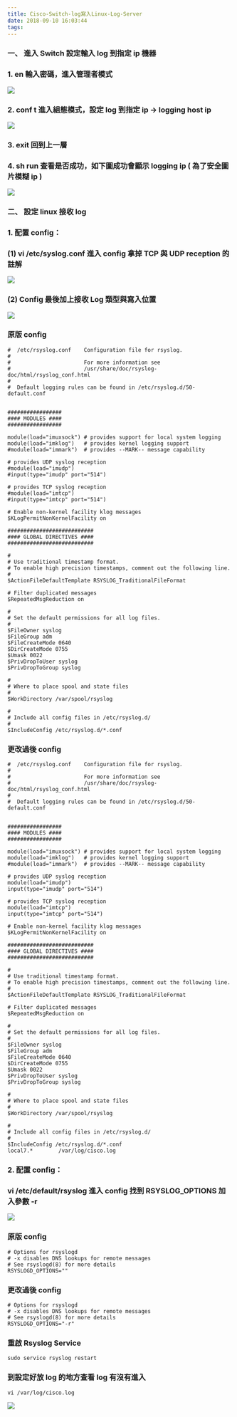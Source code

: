 ```yaml
---
title: Cisco-Switch-log寫入Linux-Log-Server
date: 2018-09-10 16:03:44
tags:
---
```


### 一、 進入 Switch 設定輸入 log 到指定 ip 機器

### 1. en 輸入密碼，進入管理者模式

![ ](images/1.png)

### 2. conf t 進入組態模式，設定 log 到指定 ip → logging host ip

![ ](images/2.png)

### 3. exit 回到上一層

### 4. sh run 查看是否成功，如下圖成功會顯示 logging ip ( 為了安全圖片模糊 ip )

![ ](images/3.png)

### 二、 設定 linux 接收 log

### 1. 配置 config：

### (1) vi /etc/syslog.conf 進入 config 拿掉 TCP 與 UDP reception 的註解

![ ](images/4.png)

### (2) Config 最後加上接收 Log 類型與寫入位置

![ ](images/5.png)

### 原版 config

```
#  /etc/rsyslog.conf    Configuration file for rsyslog.
#
#                       For more information see
#                       /usr/share/doc/rsyslog-doc/html/rsyslog_conf.html
#
#  Default logging rules can be found in /etc/rsyslog.d/50-default.conf


#################
#### MODULES ####
#################

module(load="imuxsock") # provides support for local system logging
module(load="imklog")   # provides kernel logging support
#module(load="immark")  # provides --MARK-- message capability

# provides UDP syslog reception
#module(load="imudp")
#input(type="imudp" port="514")

# provides TCP syslog reception
#module(load="imtcp")
#input(type="imtcp" port="514")

# Enable non-kernel facility klog messages
$KLogPermitNonKernelFacility on

###########################
#### GLOBAL DIRECTIVES ####
###########################

#
# Use traditional timestamp format.
# To enable high precision timestamps, comment out the following line.
#
$ActionFileDefaultTemplate RSYSLOG_TraditionalFileFormat

# Filter duplicated messages
$RepeatedMsgReduction on

#
# Set the default permissions for all log files.
#
$FileOwner syslog
$FileGroup adm
$FileCreateMode 0640
$DirCreateMode 0755
$Umask 0022
$PrivDropToUser syslog
$PrivDropToGroup syslog

#
# Where to place spool and state files
#
$WorkDirectory /var/spool/rsyslog

#
# Include all config files in /etc/rsyslog.d/
#
$IncludeConfig /etc/rsyslog.d/*.conf
```

### 更改過後 config

```
#  /etc/rsyslog.conf    Configuration file for rsyslog.
#
#                       For more information see
#                       /usr/share/doc/rsyslog-doc/html/rsyslog_conf.html
#
#  Default logging rules can be found in /etc/rsyslog.d/50-default.conf


#################
#### MODULES ####
#################

module(load="imuxsock") # provides support for local system logging
module(load="imklog")   # provides kernel logging support
#module(load="immark")  # provides --MARK-- message capability

# provides UDP syslog reception
module(load="imudp")
input(type="imudp" port="514")

# provides TCP syslog reception
module(load="imtcp")
input(type="imtcp" port="514")

# Enable non-kernel facility klog messages
$KLogPermitNonKernelFacility on

###########################
#### GLOBAL DIRECTIVES ####
###########################

#
# Use traditional timestamp format.
# To enable high precision timestamps, comment out the following line.
#
$ActionFileDefaultTemplate RSYSLOG_TraditionalFileFormat

# Filter duplicated messages
$RepeatedMsgReduction on

#
# Set the default permissions for all log files.
#
$FileOwner syslog
$FileGroup adm
$FileCreateMode 0640
$DirCreateMode 0755
$Umask 0022
$PrivDropToUser syslog
$PrivDropToGroup syslog

#
# Where to place spool and state files
#
$WorkDirectory /var/spool/rsyslog

#
# Include all config files in /etc/rsyslog.d/
#
$IncludeConfig /etc/rsyslog.d/*.conf
local7.*        /var/log/cisco.log

```

### 2. 配置 config：

### vi /etc/default/rsyslog 進入 config 找到 RSYSLOG_OPTIONS 加入參數 -r

![ ](images/6.png)

### 原版 config

```
# Options for rsyslogd
# -x disables DNS lookups for remote messages
# See rsyslogd(8) for more details
RSYSLOGD_OPTIONS=""
```

### 更改過後 config

```
# Options for rsyslogd
# -x disables DNS lookups for remote messages
# See rsyslogd(8) for more details
RSYSLOGD_OPTIONS="-r"
```

### 重啟 Rsyslog Service

```
sudo service rsyslog restart
```

### 到設定好放 log 的地方查看 log 有沒有進入

```
vi /var/log/cisco.log
```

![ ](images/7.png)